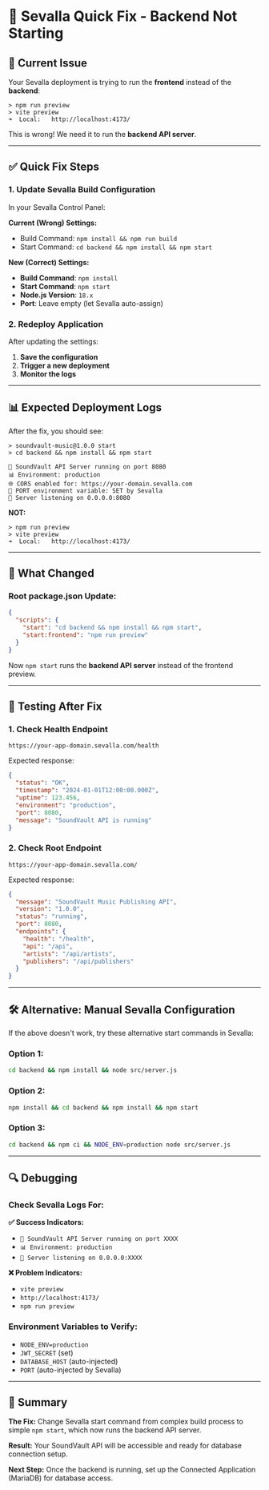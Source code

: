 # 🔧 Sevalla Quick Fix - Backend Not Starting

## 🚨 Current Issue

Your Sevalla deployment is trying to run the **frontend** instead of the **backend**:

```
> npm run preview
> vite preview
➜  Local:   http://localhost:4173/
```

This is wrong! We need it to run the **backend API server**.

---

## ✅ Quick Fix Steps

### 1. **Update Sevalla Build Configuration**

In your Sevalla Control Panel:

**Current (Wrong) Settings:**
- Build Command: `npm install && npm run build`
- Start Command: `cd backend && npm install && npm start`

**New (Correct) Settings:**
- **Build Command**: `npm install`
- **Start Command**: `npm start`
- **Node.js Version**: `18.x`
- **Port**: Leave empty (let Sevalla auto-assign)

### 2. **Redeploy Application**

After updating the settings:
1. **Save the configuration**
2. **Trigger a new deployment**
3. **Monitor the logs**

---

## 📊 Expected Deployment Logs

After the fix, you should see:

```
> soundvault-music@1.0.0 start
> cd backend && npm install && npm start

🚀 SoundVault API Server running on port 8080
📊 Environment: production
🌐 CORS enabled for: https://your-domain.sevalla.com
🔧 PORT environment variable: SET by Sevalla
📡 Server listening on 0.0.0.0:8080
```

**NOT:**
```
> npm run preview
> vite preview
➜  Local:   http://localhost:4173/
```

---

## 🔧 What Changed

### Root package.json Update:
```json
{
  "scripts": {
    "start": "cd backend && npm install && npm start",
    "start:frontend": "npm run preview"
  }
}
```

Now `npm start` runs the **backend API server** instead of the frontend preview.

---

## 🧪 Testing After Fix

### 1. Check Health Endpoint
```
https://your-app-domain.sevalla.com/health
```

Expected response:
```json
{
  "status": "OK",
  "timestamp": "2024-01-01T12:00:00.000Z",
  "uptime": 123.456,
  "environment": "production",
  "port": 8080,
  "message": "SoundVault API is running"
}
```

### 2. Check Root Endpoint
```
https://your-app-domain.sevalla.com/
```

Expected response:
```json
{
  "message": "SoundVault Music Publishing API",
  "version": "1.0.0",
  "status": "running",
  "port": 8080,
  "endpoints": {
    "health": "/health",
    "api": "/api",
    "artists": "/api/artists",
    "publishers": "/api/publishers"
  }
}
```

---

## 🛠️ Alternative: Manual Sevalla Configuration

If the above doesn't work, try these alternative start commands in Sevalla:

### Option 1:
```bash
cd backend && npm install && node src/server.js
```

### Option 2:
```bash
npm install && cd backend && npm install && npm start
```

### Option 3:
```bash
cd backend && npm ci && NODE_ENV=production node src/server.js
```

---

## 🔍 Debugging

### Check Sevalla Logs For:

**✅ Success Indicators:**
- `🚀 SoundVault API Server running on port XXXX`
- `📊 Environment: production`
- `📡 Server listening on 0.0.0.0:XXXX`

**❌ Problem Indicators:**
- `vite preview`
- `http://localhost:4173/`
- `npm run preview`

### Environment Variables to Verify:
- `NODE_ENV=production`
- `JWT_SECRET` (set)
- `DATABASE_HOST` (auto-injected)
- `PORT` (auto-injected by Sevalla)

---

## 🎯 Summary

**The Fix:** Change Sevalla start command from complex build process to simple `npm start`, which now runs the backend API server.

**Result:** Your SoundVault API will be accessible and ready for database connection setup.

**Next Step:** Once the backend is running, set up the Connected Application (MariaDB) for database access.
